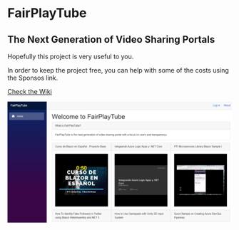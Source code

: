 # FairPlayTube
## The Next Generation of Video Sharing Portals

Hopefully this project is very useful to you.

In order to keep the project free, you can help with some of the costs using the Sponsos link.

[Check the Wiki](https://github.com/efonsecab/FairPlayTube/wiki)

![](Images/FairPlayTubeInitialLayout.png?raw=true)
